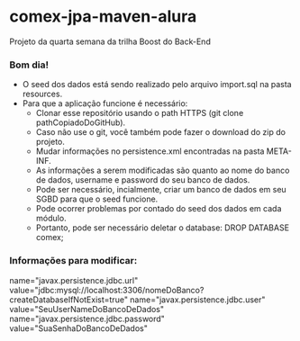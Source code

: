 # comex-jpa-maven-alura
Projeto da quarta semana da trilha Boost do Back-End

### Bom dia!
- O seed dos dados está sendo realizado pelo arquivo import.sql na pasta resources.
- Para que a aplicação funcione é necessário:
  - Clonar esse repositório usando o path HTTPS (git clone pathCopiadoDoGitHub).
  - Caso não use o git, você também pode fazer o download do zip do projeto.    
  - Mudar informações no persistence.xml encontradas na pasta META-INF.
  - As informações a serem modificadas são quanto ao nome do banco de dados, username e password do seu banco de dados.
  - Pode ser necessário, incialmente, criar um banco de dados em seu SGBD para que o seed funcione.
  - Pode ocorrer problemas por contado do seed dos dados em cada módulo.
  - Portanto, pode ser necessário deletar o database: DROP DATABASE comex;

    
 ### Informações para modificar:
  name="javax.persistence.jdbc.url" value="jdbc:mysql://localhost:3306/nomeDoBanco?createDatabaseIfNotExist=true"
  name="javax.persistence.jdbc.user" value="SeuUserNameDoBancoDeDados"
  name="javax.persistence.jdbc.password" value="SuaSenhaDoBancoDeDados"
